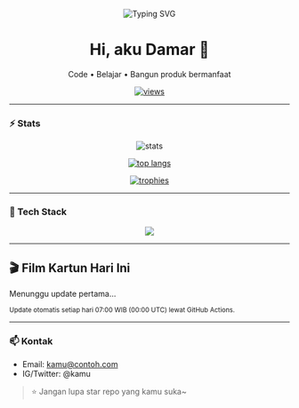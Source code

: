 <!-- Profil README: ganti USERNAME di semua URL -->
<p align="center">
  <img src="https://readme-typing-svg.demolab.com?lines=Halo%20%F0%9F%91%8B;Selamat%20datang%20di%20markas%20Damar;Laravel%20%7C%20Livewire%20%7C%20Tailwind" alt="Typing SVG">
</p>

<h1 align="center">Hi, aku Damar 👋</h1>
<p align="center">
  Code • Belajar • Bangun produk bermanfaat
</p>

<p align="center">
  <a href="https://github.com/maarrdamarr">
    <img src="https://komarev.com/ghpvc/?username=USERNAME&label=Profile%20views&style=flat" alt="views"/>
  </a>
</p>

---

### ⚡ Stats
<p align="center">
  <img src="https://github-readme-stats.vercel.app/api?username=USERNAME&show_icons=true&hide_border=true" alt="stats"/>
</p>

<p align="center">
  <a href="https://github.com/anuraghazra/github-readme-stats">
    <img src="https://github-readme-stats.vercel.app/api/top-langs/?username=USERNAME&layout=donut&hide_border=true" alt="top langs"/>
  </a>
</p>

<p align="center">
  <a href="https://github.com/ryo-ma/github-profile-trophy">
    <img src="https://github-profile-trophy.vercel.app/?username=USERNAME&theme=algolia&no-frame=true&no-bg=true&row=1&column=6" alt="trophies"/>
  </a>
</p>

---

### 🧰 Tech Stack
<p align="center">
  <a href="https://skillicons.dev">
    <img src="https://skillicons.dev/icons?i=php,laravel,livewire,tailwind,bootstrap,js,ts,react,html,css,git,github,vscode" />
  </a>
</p>

---

## 🎬 Film Kartun Hari Ini
<!-- GHIBLI_START -->
Menunggu update pertama...
<!-- GHIBLI_END -->

<sub>
Update otomatis setiap hari 07:00 WIB (00:00 UTC) lewat GitHub Actions.
</sub>

---

### 📫 Kontak
- Email: kamu@contoh.com  
- IG/Twitter: @kamu

> ⭐ Jangan lupa star repo yang kamu suka~
